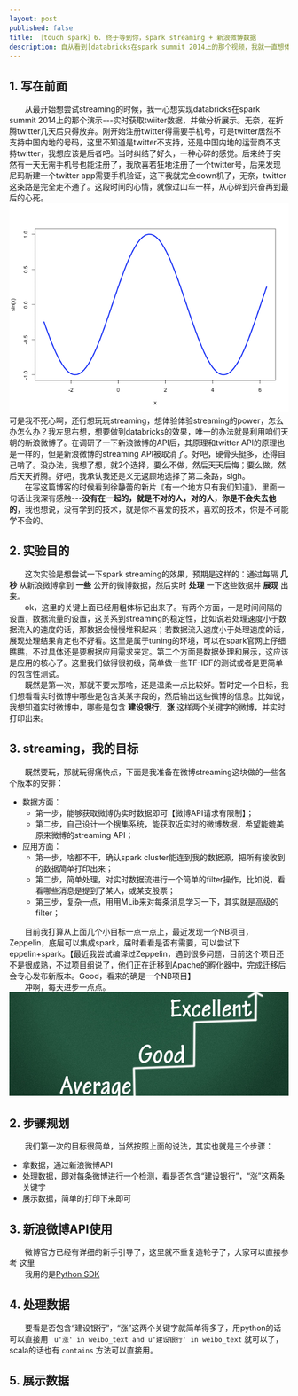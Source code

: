 ```yaml
---
layout: post
published: false
title: ［touch spark］6. 终于等到你，spark streaming + 新浪微博数据  
description: 自从看到[databricks在spark summit 2014上的那个视频，我就一直想体会spark streaming的power，但心知万丈高楼平地起，所以一直默默地先打底层基础。现在，我觉得只有《终于等到你》这首歌的歌名能够表达我内心的激动了，我来了，streaming~~~
---  
```




##  
## 1. 写在前面
　　从最开始想尝试streaming的时候，我一心想实现databricks在spark summit 2014上的那个演示---实时获取twiiter数据，并做分析展示。无奈，在折腾twitter几天后只得放弃。刚开始注册twitter得需要手机号，可是twitter居然不支持中国内地的号码，这里不知道是twitter不支持，还是中国内地的运营商不支持twitter，我想应该是后者吧。当时纠结了好久，一种心碎的感觉。后来终于突然有一天无需手机号也能注册了，我欣喜若狂地注册了一个twitter号，后来发现尼玛新建一个twitter app需要手机验证，这下我就完全down机了，无奈，twitter这条路是完全走不通了。这段时间的心情，就像过山车一样，从心碎到兴奋再到最后的心死。  
![过山车](../../images/guoshanche.gif)
　　可是我不死心啊，还行想玩玩streaming，想体验体验streaming的power，怎么办怎么办？我左思右想，想要做到databricks的效果，唯一的办法就是利用咱们天朝的新浪微博了。在调研了一下新浪微博的API后，其原理和twitter API的原理也是一样的，但是新浪微博的streaming API被取消了。好吧，硬骨头挺多，还得自己啃了。没办法，我想了想，就2个选择，要么不做，然后天天后悔；要么做，然后天天折腾。好吧，我承认我还是义无返顾地选择了第二条路，sigh。  
　　在写这篇博客的时候看到徐静蕾的新片《有一个地方只有我们知道》，里面一句话让我深有感触---**没有在一起的，就是不对的人，对的人，你是不会失去他的**，我也想说，没有学到的技术，就是你不喜爱的技术，喜欢的技术，你是不可能学不会的。

## 2. 实验目的
　　这次实验是想尝试一下spark streaming的效果，预期是这样的：通过每隔 **几秒** 从新浪微博拿到 **一些** 公开的微博数据，然后实时 **处理** 一下这些数据并 **展现** 出来。  
　　ok，这里的关键上面已经用粗体标记出来了。有两个方面，一是时间间隔的设置，数据流量的设置，这关系到streaming的稳定性，比如说若处理速度小于数据流入的速度的话，那数据会慢慢堆积起来；若数据流入速度小于处理速度的话，展现处理结果肯定也不好看。这里是属于tuning的环境，可以在spark官网上仔细瞧瞧，不过具体还是要根据应用需求来定。第二个方面是数据处理和展示，这应该是应用的核心了。这里我们做得很初级，简单做一些TF-IDF的测试或者是更简单的包含性测试。   
　　既然是第一次，那就不要太那啥，还是温柔一点比较好。暂时定一个目标，我们想看看实时微博中哪些是包含某某字段的，然后输出这些微博的信息。比如说，我想知道实时微博中，哪些是包含 **建设银行**，**涨** 这样两个关键字的微博，并实时打印出来。  

## 3. streaming，我的目标
　　既然要玩，那就玩得痛快点，下面是我准备在微博streaming这块做的一些各个版本的安排：   

- 数据方面：  
    + 第一步，能够获取微博伪实时数据即可【微博API请求有限制】；   
    + 第二步，自己设计一个搜集系统，能获取近实时的微博数据，希望能媲美原来微博的streaming API；  
- 应用方面：  
    + 第一步，啥都不干，确认spark   cluster能连到我的数据源，把所有接收到的数据简单打印出来；   
    + 第二步，简单处理，对实时数据流进行一个简单的filter操作，比如说，看看哪些消息是提到了某人，或某支股票；   
    + 第三步，复杂一点，用用MLib来对每条消息学习一下，其实就是高级的filter；   

　　目前我打算从上面几个小目标一点一点上，最近发现一个NB项目，Zeppelin，底层可以集成spark，届时看看是否有需要，可以尝试下
eppelin+spark。【最近我尝试编译过Zeppelin，遇到很多问题，目前这个项目还不是很成熟，不过项目组说了，他们正在迁移到Apache的孵化器中，完成迁移后会专心发布新版本。Good，看来的确是一个NB项目】   
　　冲啊，每天进步一点点。
![过山车](../../images/stepbystep.jpg)

## 2. 步骤规划
　　我们第一次的目标很简单，当然按照上面的说法，其实也就是三个步骤：  

- 拿数据，通过新浪微博API  
- 处理数据，即对每条微博进行一个检测，看是否包含“建设银行”，“涨”这两条关键字  
- 展示数据，简单的打印下来即可  

## 3. 新浪微博API使用
　　微博官方已经有详细的新手引导了，这里就不重复造轮子了，大家可以直接参考 [这里](http://open.weibo.com/wiki/%E6%96%B0%E6%89%8B%E6%8C%87%E5%8D%97)    
　　我用的是[Python SDK](https://github.com/michaelliao/sinaweibopy)  

## 4. 处理数据  
　　要看是否包含“建设银行”，“涨”这两个关键字就简单得多了，用python的话可以直接用 ` u'涨' in weibo_text and u'建设银行' in weibo_text` 就可以了，scala的话也有 `contains` 方法可以直接用。  

## 5. 展示数据  
